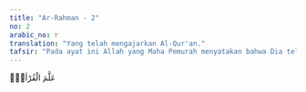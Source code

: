 ```yaml
---
title: "Ar-Rahman - 2"
no: 2
arabic_no: ٢
translation: "Yang telah mengajarkan Al-Qur'an."
tafsir: "Pada ayat ini Allah yang Maha Pemurah menyatakan bahwa Dia telah mengajarkan Al-Qur'an kepada Muhammad saw yang selanjutnya diajarkannya ke umatnya. Ayat ini turun sebagai bantahan bagi penduduk Mekah yang mengatakan: \n\nSesungguhnya Al-Qur'an itu hanya diajarkan oleh seorang manusia kepadanya (Muhammad). (an-Nahl/16: 103) \n\nOleh karena isi ayat ini mengungkapkan beberapa nikmat Allah atas hamba-Nya, maka surah ini dimulai dengan menyebut nikmat yang paling besar faedahnya dan paling banyak manfaatnya bagi hamba-Nya, yaitu nikmat mengajarkan Al-Qur'an kepada manusia. Hal itu karena manusia dengan mengikuti ajaran Al-Qur'an akan berbahagia di dunia dan di akhirat dan dengan berpegang teguh pada petunjuk-petunjuk-Nya akan tercapai tujuan di kedua tempat tersebut. Al-Qur'an adalah induk kitab-kitab samawi yang diturunkan melalui makhluk Allah yang terbaik di bumi ini yaitu Nabi Muhammad saw."
---
```

عَلَّمَ الْقُرْاٰنَۗ 